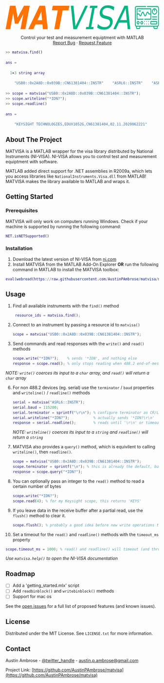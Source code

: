 <!-- PROJECT LOGO -->
<br />
<div align="center">
  <a href="https://github.com/github_username/repo_name">
    <img src="resources/logo.svg" alt="Logo" width="800" height="80">
  </a>

  <p align="center">
    Control your test and measurement equiptment with MATLAB
    <br />
    <a href="https://github.com/github_username/repo_name/issues">Report Bug</a>
    ·
    <a href="https://github.com/github_username/repo_name/issues">Request Feature</a>
  </p>
</div>

```matlab
>> matvisa.find()

ans = 

  1×3 string array

    "USB0::0x2A8D::0x039B::CN61381404::INSTR"    "ASRL6::INSTR"    "ASRL7::INSTR"

>> scope = matvisa("USB0::0x2A8D::0x039B::CN61381404::INSTR");
>> scope.writeline("*IDN?");
>> scope.readline()

ans = 

    "KEYSIGHT TECHNOLOGIES,EDUX1052G,CN61381404,02.11.2020062221"
```


<!-- ABOUT THE PROJECT -->
## About The Project

MATVISA is a MATLAB wrapper for the visa library distributed by National Instruments (NI-VISA). NI-VISA allows you to control test and measurement equiptment with software.

MATLAB added direct support for .NET assemblies in R2009a, which lets you access libraries like `NationalInstruments.Visa.dll` from MATLAB! MATVISA makes the library available to MATLAB and wraps it.


<!-- GETTING STARTED -->
## Getting Started
### Prerequisites

MATVISA will only work on computers running Windows. Check if your machine is supported by running the following command:
  ```matlab
  NET.isNETSupported()
  ```

### Installation

1. Download the latest version of NI-VISA from [ni.com](https://www.ni.com/en/support/downloads/drivers/download.ni-visa.html)
2. Install MATVISA from the MATLAB Add-On Explorer **OR** run the following command in MATLAB to install the MATVISA toolbox:
  ```matlab
  eval(webread(https://raw.githubusercontent.com/AustinPAmbrose/matvisa/main/install.m));
  ```

## Usage
1. Find all available instruments with the `find()` method
   ```matlab
    resource_ids = matvisa.find();
   ```
3. Connect to an instrument by passing a resource id to `matvisa()`
   ```matlab
   scope = matvisa("USB0::0x2A8D::0x039B::CN61381404::INSTR");
   ```
5. Send commands and read responses with the `write()` and `read()` methods
   ```matlab
   scope.write("*IDN?");    % sends '*IDN', and nothing else
   response = scope.read(); % only stops reading when 488.2 end-of-message is received
   ```
  _NOTE: `write()` coerces its input to a `char` array, and `read()` will return a `char` array_
   
6. For non 488.2 devices (eg. serial) use the `terminator` / `baud` properties and `writeline()` / `readline()` methods 
   ```matlab
   serial = matvisa("ASRL6::INSTR");
   serial.baud = 115200;
   serial.terminator = sprintf("\r\n"); % configure terminator as CR/LF, default is LF
   serial.writeline("*IDN?");           % actually sends '*IDN?\r\n'
   response = serial.readline();        % reads until '\r\n' or timeout (terminator removed from response)
   ```
   _NOTE: `writeline()` coerces its input to a `string` and `readline()` will return a `string`_

7. MATVISA also provides a `query()` method, which is equivilent to calling `writeline()`, then `readline()`.
   ```matlab
   scope = matvisa("USB0::0x2A8D::0x039B::CN61381404::INSTR");
   scope.terminator = sprintf("\n"); % this is already the default, but I'm just being verbose
   response = scope.query("*IDN?");
   ```
8. You can optionally pass an integer to the `read()` method to read a certain number of bytes
   ```matlab
   scope.write("*IDN?");
   scope.read(4); % for my Keysight scope, this returns 'KEYS'
   ```
9. If you leave data in the receive buffer after a partial read, use the `flush()` method to clear it.
   ```matlab
   scope.flush(); % probably a good idea before new write operations too...
   ```
10. Set a timeout for the `read()` and `readline()` methods with the `timeout_ms` property
   ```matlab
   scope.timeout_ms = 1000; % read() and readline() will timeout (and throw an error) after 1 second
   ```

_Use `matvisa.help()` to open the NI-VISA documentation_

## Roadmap
- [ ] Add a 'getting_started.mlx' script
- [ ] Add `readbinblock()` and `writebinblock()` methods
- [ ] Support for mac os

See the [open issues](https://github.com/AustinPAmbrose/matvisa/issues) for a full list of proposed features (and known issues).

<!-- LICENSE -->
## License

Distributed under the MIT License. See `LICENSE.txt` for more information.

<!-- CONTACT -->
## Contact

Austin Ambrose - [@twitter_handle](https://twitter.com/twitter_handle) - austin.p.ambrose@gmail.com

Project Link: [https://github.com/AustinPAmbrose/matvisa](https://github.com/AustinPAmbrose/matvisa)
